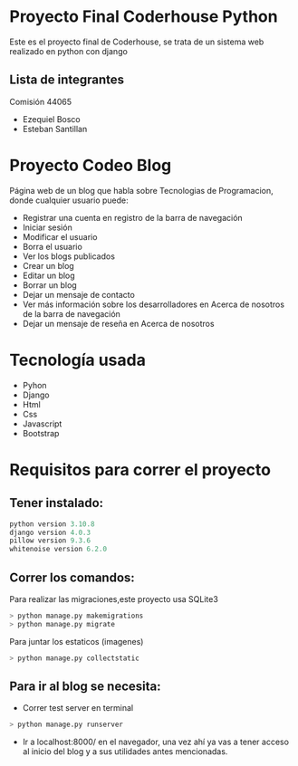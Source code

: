 # Proyecto Final Coderhouse Python
Este es el proyecto final de Coderhouse, se trata de un sistema web realizado en python con django
## Lista de integrantes 
Comisión 44065
- Ezequiel Bosco
- Esteban Santillan

# Proyecto Codeo Blog
Página web de un blog que habla sobre Tecnologias de Programacion, donde cualquier usuario puede:
- Registrar una cuenta en registro de la barra de navegación
- Iniciar sesión
- Modificar el usuario
- Borra el usuario
- Ver los blogs publicados
- Crear un blog
- Editar un blog
- Borrar un blog
- Dejar un mensaje de contacto
- Ver más información sobre los desarrolladores en Acerca de nosotros de la barra de navegación
- Dejar un mensaje de reseña en Acerca de nosotros

# Tecnología usada
- Pyhon
- Django
- Html
- Css
- Javascript
- Bootstrap

# Requisitos para correr el proyecto
## Tener instalado:
```python
python version 3.10.8 
django version 4.0.3
pillow version 9.3.6
whitenoise version 6.2.0
```
## Correr los comandos: 
Para realizar las migraciones,este proyecto usa SQLite3
```python
> python manage.py makemigrations
> python manage.py migrate

```

Para juntar los estaticos (imagenes)
```python
> python manage.py collectstatic

```

## Para ir al blog se necesita:
- Correr test server en terminal
```python
> python manage.py runserver
```
- Ir a localhost:8000/ en el navegador, una vez ahí ya vas a tener acceso al inicio del blog y a sus utilidades antes mencionadas.
